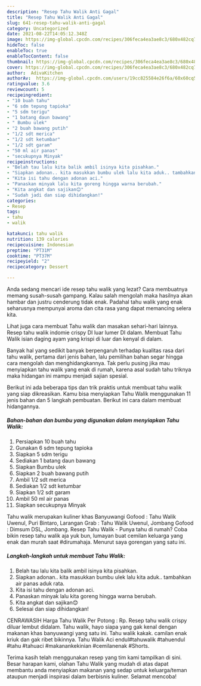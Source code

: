 ```yaml
---
description: "Resep Tahu Walik Anti Gagal"
title: "Resep Tahu Walik Anti Gagal"
slug: 641-resep-tahu-walik-anti-gagal
category: Uncategorized
date: 2021-08-22T14:05:12.348Z
image: https://img-global.cpcdn.com/recipes/306feca4ea3ae8c3/680x482cq70/tahu-walik-foto-resep-utama.jpg
hideToc: false
enableToc: true
enableTocContent: false
thumbnail: https://img-global.cpcdn.com/recipes/306feca4ea3ae8c3/680x482cq70/tahu-walik-foto-resep-utama.jpg
cover: https://img-global.cpcdn.com/recipes/306feca4ea3ae8c3/680x482cq70/tahu-walik-foto-resep-utama.jpg
author:  AdivaKitchen
authorAv:  https://img-global.cpcdn.com/users/19cc825584e26f6a/60x60cq50/avatar.jpg
ratingvalue: 3.6
reviewcount: 5
recipeingredient:
- "10 buah tahu"
- "6 sdm tepung tapioka"
- "5 sdm terigu"
- "1 batang daun bawang"
- " Bumbu ulek"
- "2 buah bawang putih"
- "1/2 sdt merica"
- "1/2 sdt ketumbar"
- "1/2 sdt garam"
- "50 ml air panas"
- "secukupnya Minyak"
recipeinstructions:
- "Belah tau lalu kita balik ambil isinya kita pisahkan."
- "Siapkan adonan.. kita masukkan bumbu ulek lalu kita aduk.. tambahkan air panas aduk rata."
- "Kita isi tahu dengan adonan aci."
- "Panaskan minyak lalu kita goreng hingga warna berubah."
- "Kita angkat dan sajikan😊"
- "Sudah jadi dan siap dihidangkan!"
categories:
- Resep
tags:
- tahu
- walik

katakunci: tahu walik 
nutrition: 139 calories
recipecuisine: Indonesian
preptime: "PT31M"
cooktime: "PT37M"
recipeyield: "2"
recipecategory: Dessert

---
```



Anda sedang mencari ide resep tahu walik yang lezat? Cara membuatnya memang susah-susah gampang. Kalau salah mengolah maka hasilnya akan hambar dan justru cenderung tidak enak. Padahal tahu walik yang enak seharusnya mempunyai aroma dan cita rasa yang dapat memancing selera kita.


Lihat juga cara membuat Tahu walik dan masakan sehari-hari lainnya. Resep tahu walik indomie crispy DI luar lumer DI dalam. Membuat Tahu Walik isian daging ayam yang krispi di luar dan kenyal di dalam.

Banyak hal yang sedikit banyak berpengaruh terhadap kualitas rasa dari tahu walik, pertama dari jenis bahan, lalu pemilihan bahan segar hingga cara mengolah dan menghidangkannya. Tak perlu pusing jika mau menyiapkan tahu walik yang enak di rumah, karena asal sudah tahu triknya maka hidangan ini mampu menjadi sajian spesial.


Berikut ini ada beberapa tips dan trik praktis untuk membuat tahu walik yang siap dikreasikan. Kamu bisa menyiapkan Tahu Walik menggunakan 11 jenis bahan dan 5 langkah pembuatan. Berikut ini cara dalam membuat hidangannya.

<!--inarticleads1-->

##### Bahan-bahan dan bumbu yang digunakan dalam menyiapkan Tahu Walik:

1. Persiapkan 10 buah tahu
1. Gunakan 6 sdm tepung tapioka
1. Siapkan 5 sdm terigu
1. Sediakan 1 batang daun bawang
1. Siapkan  Bumbu ulek
1. Siapkan 2 buah bawang putih
1. Ambil 1/2 sdt merica
1. Sediakan 1/2 sdt ketumbar
1. Siapkan 1/2 sdt garam
1. Ambil 50 ml air panas
1. Siapkan secukupnya Minyak


Tahu walik merupakan kuliner khas Banyuwangi Gofood : Tahu Walik Uwenul, Puri Bintaro, Larangan Grab : Tahu Walik Uwenul, Jombang Gofood : Dimsum DSL, Jombang. Resep Tahu Walik - Punya tahu di rumah? Coba bikin resep tahu walik aja yuk bun, lumayan buat cemilan keluarga yang enak dan murah saat #dirumahaja. Menurut saya gorengan yang satu ini. 

<!--inarticleads2-->

##### Langkah-langkah untuk membuat Tahu Walik:

1. Belah tau lalu kita balik ambil isinya kita pisahkan.
1. Siapkan adonan.. kita masukkan bumbu ulek lalu kita aduk.. tambahkan air panas aduk rata.
1. Kita isi tahu dengan adonan aci.
1. Panaskan minyak lalu kita goreng hingga warna berubah.
1. Kita angkat dan sajikan😊
1. Selesai dan siap dihidangkan!

CENRAWASIH Harga Tahu Walik Per Potong : Rp. Resep tahu walik crispy diluar lembut didalam. Tahu walik, hayo siapa yang gak kenal dengan makanan khas banyuwangi yang satu ini. Tahu walik kakak. camilan enak kriuk dan gak ribet bikinnya. Tahu Walik Aci endul#tahuwalik #tahuendul #tahu #tahuaci #makanankekinian #cemilanenak #Shorts. 

Terima kasih telah menggunakan resep yang tim kami tampilkan di sini. Besar harapan kami, olahan Tahu Walik yang mudah di atas dapat membantu anda menyiapkan makanan yang sedap untuk keluarga/teman ataupun menjadi inspirasi dalam berbisnis kuliner. Selamat mencoba!
